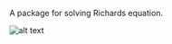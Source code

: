 A package for solving Richards equation.


![alt text](https://www.rollingstone.com/wp-content/uploads/2018/06/rs-45133-88174_lg.jpg?w=357)